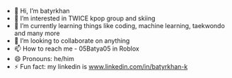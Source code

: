 - 👋 Hi, I’m batyrkhan
- 👀 I’m interested in TWICE kpop group and skiing
- 🌱 I’m currently learning things like coding, machine learning, taekwondo and many more
- 💞️ I’m looking to collaborate on anything
- 📫 How to reach me - 05Batya05 in Roblox
- 😄 Pronouns: he/him
- ⚡ Fun fact: my linkedin is www.linkedin.com/in/batyrkhan-k


<!---
batyrkhan9/batyrkhan9 is a ✨ special ✨ repository because its `README.md` (this file) appears on your GitHub profile.
You can click the Preview link to take a look at your changes.
--->
